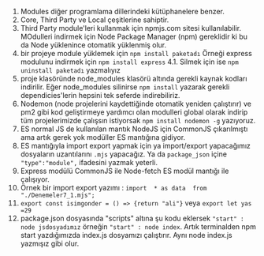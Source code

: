 1. Modules diğer programlama dillerindeki kütüphanelere benzer.
2. Core, Third Party ve Local çeşitlerine sahiptir.
3. Third Party module'leri kullanmak için npmjs.com sitesi kullanılabilir. MOdulleri indirmek için Node Package Manager (npm) gereklidir ki bu da Node yüklenince otomatik yüklenmiş olur.
4. bir projeye module yüklemek için `npm install paketadı` Örneği express modulunu indirmek için `npm install express`
    4.1. Silmek için ise `npm uninstall paketadı` yazmalıyız 
5. proje klasöründe node_modules klasörü altında gerekli kaynak kodları indirilir. Eğer node_modules silinirse `npm install` yazarak gerekli dependicies'lerin hepsini tek seferde indirebiliriz.
6. Nodemon (node projelerini kaydettiğinde otomatik yeniden çalıştırır) ve pm2 gibi kod geliştirmeye yardımcı olan modulleri global olarak indirip tüm projelerimizde çalışsın istiyorsak `npm install nodemon -g` yazıyoruz.
7. ES normal JS de kullanılan mantık NodeJS için CommonJS çıkarılmıştı ama artık gerek yok modüller ES mantığına gidiyor.
8. ES mantığıyla import export yapmak için ya import/export yapacağımız dosyaların uzantılarını `.mjs` yapacağız. Ya da `package_json` içine `"type":"module",` ifadesini yazmak yeterli.
9. Express modülü CommonJS ile Node-fetch ES modül mantığı ile çalışıyor.
10. Örnek bir import export yazımı : `import  * as data  from "./Denemeler7_1.mjs";`
11. `export const isimgonder = () => {return "ali"}` veya  `export let yas =29`
12. package.json dosyasında "scripts" altına şu kodu eklersek `"start" : node jsdosyadımız` örneğin `"start" : node index`. Artık terminalden npm start yazdığımızda index.js dosyamızı çalıştırır. Aynı node index.js yazmışız gibi olur.
